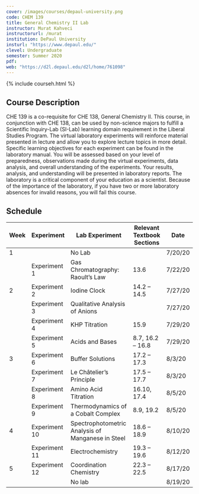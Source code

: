 ```yaml
---
cover: /images/courses/depaul-university.png
code: CHEM 139
title: General Chemistry II Lab
instructor: Murat Kahveci
instructorurl: /murat
institution: DePaul University
insturl: "https://www.depaul.edu/"
clevel: Undergraduate
semester: Summer 2020
pdf:
web: "https://d2l.depaul.edu/d2l/home/761098"
---
```

{% include courseh.html %}

## Course Description

CHE 139 is a co-requisite for CHE 138, General Chemistry II. This course, in conjunction with CHE 138, can be used by non-science majors to fulfill a Scientific Inquiry-Lab (SI-Lab) learning domain requirement in the Liberal Studies Program. The virtual laboratory experiments will reinforce material presented in lecture and allow you to explore lecture topics in more detail. Specific learning objectives for each experiment can be found in the laboratory manual. You will be assessed based on your level of preparedness, observations made during the virtual experiments, data analysis, and overall understanding of the experiments. Your results, analysis, and understanding will be presented in laboratory reports. The laboratory is a critical component of your education as a scientist. Because of the importance of the laboratory, if you have two or more laboratory absences for invalid reasons, you will fail this course.


## Schedule

| Week                                    | Experiment    | Lab Experiment                                    | Relevant Textbook Sections | Date    |
|-----------------------------------------|---------------|---------------------------------------------------|----------------------------|---------|
| 1                                       |               | No Lab                                            |                            | 7/20/20 |
|                                         | Experiment 1  | Gas Chromatography: Raoult’s Law                  | 13.6                       | 7/22/20 |
| 2                                       | Experiment 2  | Iodine Clock                                      | 14.2 – 14.5                | 7/27/20 |
|                                         | Experiment 3  | Qualitative Analysis of Anions                    |                            | 7/27/20 |
|                                         | Experiment 4  | KHP Titration                                     | 15.9                       | 7/29/20 |
|                                         | Experiment 5  | Acids and Bases                                   | 8.7, 16.2 – 16.8           | 7/29/20 |
| 3                                       | Experiment 6  | Buffer Solutions                                  | 17.2 – 17.3                | 8/3/20  |
|                                         | Experiment 7  | Le Châtelier’s Principle                          | 17.5 – 17.7                | 8/3/20  |
|                                         | Experiment 8  | Amino Acid Titration                              | 16.10, 17.4                | 8/5/20  |
|                                         | Experiment 9  | Thermodynamics of a Cobalt Complex                | 8.9, 19.2                  | 8/5/20  |
| 4                                       | Experiment 10 | Spectrophotometric Analysis of Manganese in Steel | 18.6 – 18.9                | 8/10/20 |
|                                         | Experiment 11 | Electrochemistry                                  | 19.3 – 19.6                | 8/12/20 |
| 5                                       | Experiment 12 | Coordination Chemistry                            | 22.3 – 22.5                | 8/17/20 |
|                                         |               | No lab                                            |                            | 8/19/20 |
